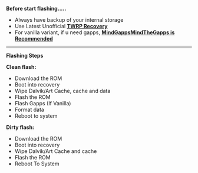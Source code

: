 **Before start flashing.....**
- Always have backup of your internal storage
- Use Latest Unofficial [**TWRP Recovery**](https://github.com/sheshuv/Action-TWRP-Builder/releases/tag/9327137808/)
- For vanilla variant, if u need gapps, [**MindGappsMindTheGapps is Recommended**](https://github.com/MindTheGapps/14.0.0-arm64/releases/latest)

----

**Flashing Steps**

**Clean flash:**
- Download the ROM
- Boot into recovery
- Wipe Dalvik/Art Cache, cache and data
- Flash the ROM
- Flash Gapps (If Vanilla)
- Format data
- Reboot to system

**Dirty flash:**
- Download the ROM
- Boot into recovery
- Wipe Dalvik/Art Cache and cache
- Flash the ROM
- Reboot To System